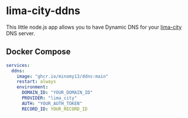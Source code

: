 # lima-city-ddns
This little node.js app allows you to have Dynamic DNS for your [lima-city](https://www.lima-city.de) DNS server.
## Docker Compose
```yml
services:
  ddns:
    image: "ghcr.io/minomy13/ddns:main"
    restart: always
    environment:
      DOMAIN_ID: "YOUR_DOMAIN_ID"
      PROVIDER: "lima_city"
      AUTH: "YOUR_AUTH_TOKEN"
      RECORD_ID: YOUR_RECORD_ID
```
